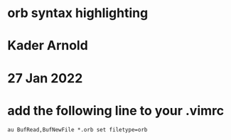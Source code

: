 # orb syntax highlighting
# Kader Arnold
# 27 Jan 2022

# add the following line to your .vimrc 
``` au BufRead,BufNewFile *.orb set filetype=orb ```


